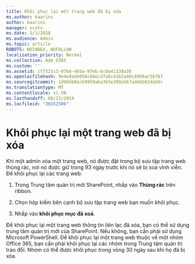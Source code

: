 ```yaml
---
title: Khôi phục lại một trang web đã bị xóa
ms.author: kaarins
author: kaarins
manager: scotv
ms.date: 5/1/2018
ms.audience: Admin
ms.topic: article
ROBOTS: NOINDEX, NOFOLLOW
localization_priority: Normal
ms.collection: Adm_O365
ms.custom: ''
ms.assetid: cf7521c3-97b4-465a-97eb-6c0a41338a30
ms.openlocfilehash: 9e4e9ade058c60ecd7a6ce1b2a40c4996ac5676f
ms.sourcegitcommit: 1d98db8acb9959aba3b5e308a567ade6b62da56c
ms.translationtype: MT
ms.contentlocale: vi-VN
ms.lasthandoff: 08/22/2019
ms.locfileid: "36552506"
---
```

# <a name="restore-a-deleted-site"></a>Khôi phục lại một trang web đã bị xóa

Khi một admin xóa một trang web, nó được đặt trong bộ sưu tập trang web thùng rác, nơi nó được giữ trong 93 ngày trước khi nó sẽ bị xoá vĩnh viễn. Để khôi phục lại các trang web:
  
1. Trong Trung tâm quản trị mới SharePoint, nhấp vào **Thùng rác** trên ribbon. 
    
2. Chọn hộp kiểm bên cạnh bộ sưu tập trang web bạn muốn khôi phục.
    
3. Nhấp vào **khôi phục mục đã xoá**.
    
Để khôi phục lại một trang web thông tin liên lạc đã xóa, bạn có thể sử dụng trung tâm quản trị mới của SharePoint. Nếu không, bạn cần phải sử dụng Microsoft PowerShell. Để khôi phục lại một trang web thuộc về một nhóm Office 365, bạn cần phải khôi phục lại các nhóm trong Trung tâm quản trị trao đổi. Nhóm có thể được khôi phục trong vòng 30 ngày sau khi họ đã bị xóa.
  

